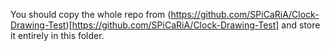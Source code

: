 You should copy the whole repo from (https://github.com/SPiCaRiA/Clock-Drawing-Test)[https://github.com/SPiCaRiA/Clock-Drawing-Test] and store it entirely in this folder.
